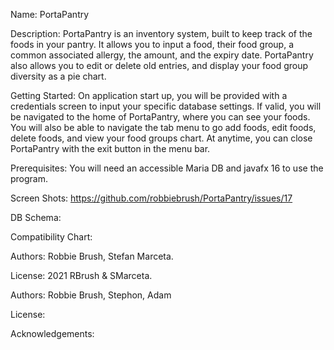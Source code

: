 Name: PortaPantry

Description: PortaPantry is an inventory system, built to keep track of the
foods in your pantry. It allows you to input a food,
their food group, a common associated allergy, the amount, and the expiry date.
PortaPantry also allows you to edit or delete old entries,
and display your food group diversity as a pie chart.

Getting Started: On application start up, you will be provided with a credentials
screen to input your specific database settings. If valid, you will
be navigated to the home of PortaPantry, where you can see your foods.
You will also be able to navigate the tab menu to go add foods, edit foods, delete foods,
and view your food groups chart. At anytime, you can close PortaPantry with the exit button in the
menu bar.

Prerequisites: You will need an accessible Maria DB and javafx 16 to use the program.

Screen Shots: https://github.com/robbiebrush/PortaPantry/issues/17

DB Schema:

Compatibility Chart:

Authors: Robbie Brush, Stefan Marceta.

License: 2021 RBrush & SMarceta.

Authors: Robbie Brush, Stephon, Adam

License:

Acknowledgements:
                    
                